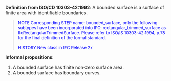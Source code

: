 **Definition from ISO/CD 10303-42:1992**: A bounded surface is a surface of finite area with identifiable boundaries.

> <font color="#0000FF" size="-1"> NOTE Corresponding STEP name:
		  bounded_surface, only the following subtypes have been incorporated into IFC:
		  rectangular_trimmed_surface as IfcRectangularTrimmedSurface. Please refer to
		  ISO/IS 10303-42:1994, p.78 for the final definition of the formal standard.
		  </font>
> 
> <font size="-1"><font color="#0000FF">HISTORY New class in IFC Release
		  2x</font> </font>
>

**Informal propositions**:

1. A bounded surface has finite non-zero surface area.
2. A bounded surface has boundary curves.